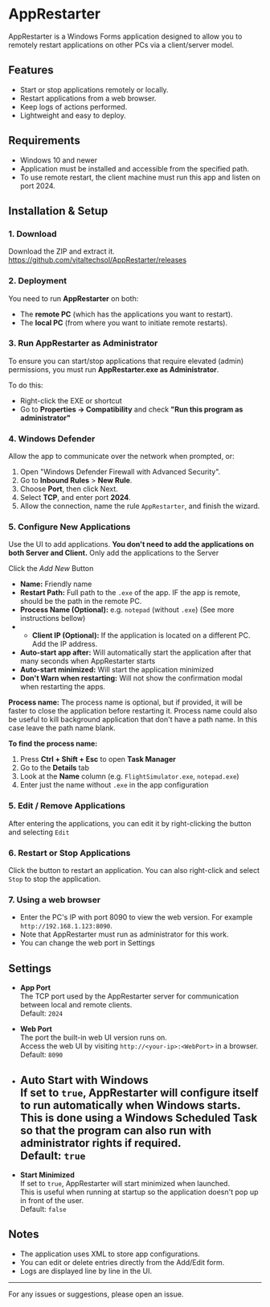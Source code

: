 ﻿# AppRestarter

AppRestarter is a Windows Forms application designed to allow you to remotely restart applications on other PCs via a client/server model.

## Features

* Start or stop applications remotely or locally.
* Restart applications from a web browser.
* Keep logs of actions performed.
* Lightweight and easy to deploy.

## Requirements

* Windows 10 and newer
* Application must be installed and accessible from the specified path.
* To use remote restart, the client machine must run this app and listen on port 2024.

## Installation & Setup

### 1. Download

Download the ZIP and extract it. https://github.com/vitaltechsol/AppRestarter/releases


### 2. Deployment

You need to run **AppRestarter** on both:

* The **remote PC** (which has the applications you want to restart).
* The **local PC** (from where you want to initiate remote restarts).

### 3. Run AppRestarter as Administrator

To ensure you can start/stop applications that require elevated (admin) permissions, you must run **AppRestarter.exe as Administrator**.

To do this:

* Right-click the EXE or shortcut
* Go to **Properties → Compatibility** and check **"Run this program as administrator"**

### 4. Windows Defender
Allow the app to communicate over the network when prompted, or:
1. Open "Windows Defender Firewall with Advanced Security".
2. Go to **Inbound Rules** > **New Rule**.
3. Choose **Port**, then click Next.
4. Select **TCP**, and enter port **2024**.
5. Allow the connection, name the rule `AppRestarter`, and finish the wizard.


### 5. Configure New Applications

Use the UI to add applications.
**You don't need to add the applications on both Server and Client.** Only add the applications to the Server

Click the *Add New* Button

* **Name:** Friendly name
* **Restart Path:** Full path to the `.exe` of the app. IF the app is remote, should be the path in the remote PC.
* **Process Name (Optional):** e.g. `notepad` (without `.exe`) (See more instructions bellow)
* * **Client IP (Optional):** If the application is located on a different PC. Add the IP address.
* **Auto-start app after:** Will automatically start the application after that many seconds when AppRestarter starts
* **Auto-start minimized:** Will start the application minimized
* **Don't Warn when restarting:** Will not show the confirmation modal when restarting the apps.

**Process name:**
The process name is optional, but if provided, it will be faster to close the application before restarting it.
Process name could also be useful to kill background application that don't have a path name. In this case leave the path name blank.

**To find the process name:**

1. Press **Ctrl + Shift + Esc** to open **Task Manager**
2. Go to the **Details** tab
3. Look at the **Name** column (e.g. `FlightSimulator.exe`, `notepad.exe`)
4. Enter just the name without `.exe` in the app configuration

### 5. Edit / Remove Applications
After entering the applications, you can edit it by right-clicking the button and selecting `Edit`

### 6. Restart or Stop Applications
Click the button to restart an application. You can also right-click and select `Stop` to stop the application.

### 7. Using a web browser
* Enter the PC's IP with port 8090 to view the web version. 
  For example `http://192.168.1.123:8090`.
* Note that AppRestarter must run as administrator for this work.
* You can change the web port in Settings

## Settings

- **App Port**  
  The TCP port used by the AppRestarter server for communication between local and remote clients.  
  Default: `2024`

- **Web Port**  
  The port the built-in web UI version runs on.  
  Access the web UI by visiting `http://<your-ip>:<WebPort>` in a browser.  
  Default: `8090`

- **Auto Start with Windows**  
  If set to `true`, AppRestarter will configure itself to run automatically when Windows starts.  
  This is done using a Windows Scheduled Task so that the program can also run with administrator rights if required.  
  Default: `true`
	- 
- **Start Minimized**  
  If set to `true`, AppRestarter will start minimized when launched.  
  This is useful when running at startup so the application doesn't pop up in front of the user.  
  Default: `false`


## Notes

* The application uses XML to store app configurations.
* You can edit or delete entries directly from the Add/Edit form.
* Logs are displayed line by line in the UI.

---

For any issues or suggestions, please open an issue.
